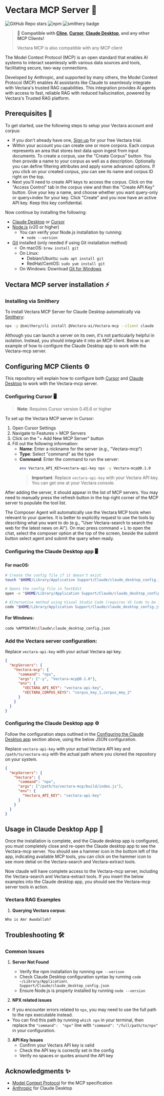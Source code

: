 # Vectara MCP Server 🚀

![GitHub Repo stars](https://img.shields.io/github/stars/Vectara-ai/Vectara-mcp?style=social)
![npm](https://img.shields.io/npm/dt/Vectara-mcp)
![smithery badge](https://smithery.ai/badge/@Vectara-ai/Vectara-mcp)

> 🔌 **Compatible with [Cline](https://github.com/cline/cline), [Cursor](https://cursor.sh), [Claude Desktop](https://claude.ai/desktop), and any other MCP Clients!**
>
> Vectara MCP is also compatible with any MCP client
>

The Model Context Protocol (MCP) is an open standard that enables AI systems to interact seamlessly with various data sources and tools, facilitating secure, two-way connections.

Developed by Anthropic, and supported by many others, the Model Context Protocol (MCP) enables AI assistants like Claude to seamlessly integrate with Vectara's trusted RAG capabilities. This integration provides AI agents with access to fast, reliable RAG with reduced hallucination, powered by Vectara's Trusted RAG platform.

## Prerequisites 🔧

To get started, use the following steps to setup your Vectara account and corpus:

* If you don't already have one, [Sign up](https://console.vectara.com/signup?utm_source=vectara&utm_medium=Signup&utm_term=DevRel&utm_content=MCP&utm_campaign=vectara-Signup-DevRel-MCP) for your free Vectara trial.
* Within your account you can create one or more corpora. Each corpus represents an area that stores text data upon ingest from input documents. To create a corpus, use the "Create Corpus" button. You then provide a name to your corpus as well as a description. Optionally you can define filtering attributes and apply some advanced options. If you click on your created corpus, you can see its name and corpus ID right on the top.
* Next you'll need to create API keys to access the corpus. Click on the "Access Control" tab in the corpus view and then the "Create API Key" button. Give your key a name, and choose whether you want query-only or query+index for your key. Click "Create" and you now have an active API key. Keep this key confidential.

Now continue by installing the following:
- [Claude Desktop](https://claude.ai/download) or [Cursor](https://cursor.sh)
- [Node.js](https://nodejs.org/) (v20 or higher)
  - You can verify your Node.js installation by running:
    - `node --version`
- [Git](https://git-scm.com/downloads) installed (only needed if using Git installation method)
  - On macOS: `brew install git`
  - On Linux: 
    - Debian/Ubuntu: `sudo apt install git`
    - RedHat/CentOS: `sudo yum install git`
  - On Windows: Download [Git for Windows](https://git-scm.com/download/win)

## Vectara MCP server installation ⚡

### Installing via Smithery

To install Vectara MCP Server for Claude Desktop automatically via [Smithery](https://smithery.ai/server/@Vectara-ai/Vectara-mcp):

```bash
npx -y @smithery/cli install @Vectara-ai/Vectara-mcp --client claude
```

Although you can launch a server on its own, it's not particularly helpful in isolation. Instead, you should integrate it into an MCP client. Below is an example of how to configure the Claude Desktop app to work with the Vectara-mcp server.


## Configuring MCP Clients ⚙️

This repository will explain how to configure both [Cursor](https://cursor.sh) and [Claude Desktop](https://claude.ai/desktop) to work with the Vectara-mcp server.

### Configuring Cursor 🖥️

> **Note**: Requires Cursor version 0.45.6 or higher

To set up the Vectara MCP server in Cursor:

1. Open Cursor Settings
2. Navigate to Features > MCP Servers
3. Click on the "+ Add New MCP Server" button
4. Fill out the following information:
   - **Name**: Enter a nickname for the server (e.g., "Vectara-mcp")
   - **Type**: Select "command" as the type
   - **Command**: Enter the command to run the server:
     ```bash
     env Vectara_API_KEY=vectara-api-key npx -y Vectara-mcp@0.1.0
     ```
     > **Important**: Replace `vectara-api-key` with your Vectara API key. You can get one at your Vectara console.

After adding the server, it should appear in the list of MCP servers. You may need to manually press the refresh button in the top right corner of the MCP server to populate the tool list.

The Composer Agent will automatically use the Vectara MCP tools when relevant to your queries. It is better to explicitly request to use the tools by describing what you want to do (e.g., "User Vectara-search to search the web for the latest news on AI"). On mac press command + L to open the chat, select the composer option at the top of the screen, beside the submit button select agent and submit the query when ready.

### Configuring the Claude Desktop app 🖥️

#### For macOS:

```bash
# Create the config file if it doesn't exist
touch "$HOME/Library/Application Support/Claude/claude_desktop_config.json"

# Opens the config file in TextEdit 
open -e "$HOME/Library/Application Support/Claude/claude_desktop_config.json"

# Alternative method using Visual Studio Code (requires VS Code to be installed)
code "$HOME/Library/Application Support/Claude/claude_desktop_config.json"
```

#### For Windows:
```bash
code %APPDATA%\Claude\claude_desktop_config.json
```

### Add the Vectara server configuration:

Replace `vectara-api-key` with your actual Vectara api key.

```json
{
  "mcpServers": {
    "Vectara-mcp": {
      "command": "npx",
      "args": ["-y", "Vectara-mcp@0.1.0"],
      "env": {
        "VECTARA_API_KEY": "vectara-api-key",
        "VECTARA_CORPUS_KEYS": "corpus_key_1,corpus_mey_2"
      }
    }
  }
}
```

### Configuring the Claude Desktop app ⚙️
Follow the configuration steps outlined in the [Configuring the Claude Desktop app](#configuring-the-claude-desktop-app-️) section above, using the below JSON configuration.

Replace `vectara-api-key` with your actual Vectara API key and `/path/to/vectara-mcp` with the actual path where you cloned the repository on your system.

```json
{
  "mcpServers": {
    "Vectara": {
      "command": "npx",
      "args": ["/path/to/vectara-mcp/build/index.js"],
      "env": {
        "Vectara_API_KEY": "vectara-api-key"
      }
    }
  }
}
```

## Usage in Claude Desktop App 🎯

Once the installation is complete, and the Claude desktop app is configured, you must completely close and re-open the Claude desktop app to see the Vectara-mcp server. You should see a hammer icon in the bottom left of the app, indicating available MCP tools, you can click on the hammer icon to see more detial on the Vectara-search and Vectara-extract tools.

Now claude will have complete access to the Vectara-mcp server, including the Vectara-search and Vectara-extract tools. If you insert the below examples into the Claude desktop app, you should see the Vectara-mcp server tools in action.

### Vectara RAG Examples

1. **Querying Vectara corpus**:
```
Who is Amr Awadallah?
```

## Troubleshooting 🛠️

### Common Issues

1. **Server Not Found**
   - Verify the npm installation by running `npm --verison`
   - Check Claude Desktop configuration syntax by running `code ~/Library/Application\ Support/Claude/claude_desktop_config.json`
   - Ensure Node.js is properly installed by running `node --version`
   
2. **NPX related issues**
  - If you encounter errors related to `npx`, you may need to use the full path to the npx executable instead. 
  - You can find this path by running `which npx` in your terminal, then replace the `"command":  "npx"` line with `"command": "/full/path/to/npx"` in your configuration.

3. **API Key Issues**
   - Confirm your Vectara API key is valid
   - Check the API key is correctly set in the config
   - Verify no spaces or quotes around the API key

## Acknowledgments ✨

- [Model Context Protocol](https://modelcontextprotocol.io) for the MCP specification
- [Anthropic](https://anthropic.com) for Claude Desktop